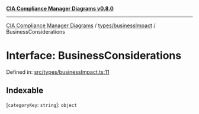 [**CIA Compliance Manager Diagrams v0.8.0**](../../../README.md)

***

[CIA Compliance Manager Diagrams](../../../modules.md) / [types/businessImpact](../README.md) / BusinessConsiderations

# Interface: BusinessConsiderations

Defined in: [src/types/businessImpact.ts:11](https://github.com/Hack23/cia-compliance-manager/blob/fa2f95f029cdcd192b3882a37d0d34753edcd349/src/types/businessImpact.ts#L11)

## Indexable

\[`categoryKey`: `string`\]: `object`
